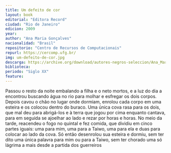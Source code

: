 ```yaml
---
title: Um defeito de cor
layout: book
editorial: "Editora Record"
ciudad: "Rio de Janeiro"
edicion: 2009
year: 
author: "Ana Maria Gonçalves"
nacionalidad: "Brasil"
repositorio: "Centro de Recursos de Computacionais"
repurl: https://cercomp.ufg.br/
img: um-defeito-de-cor.jpg
descarga: https://archive.org/download/autores-negros-seleccion/Ana_Maria_Goncalves_-_Um_Defeito_de_Cor.pdf
biblioteca: 
periodo: "Siglo XX"
feature: 
---
```

 
Passou o resto da noite embalando a filha e o neto mortos, e a luz do dia a encontrou buscando água no rio para molhar e esfregar os dois corpos. Depois cavou o chão no lugar onde dormiam, enrolou cada corpo em uma esteira e os colocou dentro do buraco. Uma única cova rasa para os dois, que mal deu para abrigá-los e à terra que jogou por cima enquanto cantava, para em seguida se ajoelhar ao lado e rezar por horas e horas. No meio da tarde, reacendeu o fogo no quintal e fez comida, que dividiu em cinco partes iguais: uma para mim, uma para a Taiwo, uma para ela e duas para colocar ao lado da cova. Só então desenrolou sua esteira e dormiu, sem ter dito uma única palavra para mim ou para a Taiwo, sem ter chorado uma só lágrima a mais desde a partida dos guerreiros